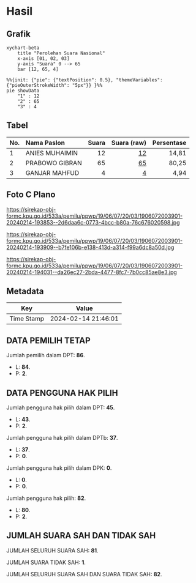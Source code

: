 # Hasil

## Grafik

```mermaid
xychart-beta
    title "Perolehan Suara Nasional"
    x-axis [01, 02, 03]
    y-axis "Suara" 0 --> 65
    bar [12, 65, 4]
```

```mermaid
%%{init: {"pie": {"textPosition": 0.5}, "themeVariables": {"pieOuterStrokeWidth": "5px"}} }%%
pie showData
    "1" : 12
    "2" : 65
    "3" : 4
```

## Tabel

| No. | Nama Paslon    | Suara | Suara (raw) | Persentase |
|:--- |:-------------- | -----:| -----------:| ----------:|
| 1   | ANIES MUHAIMIN | 12    | [12][p-1]   | 14,81      |
| 2   | PRABOWO GIBRAN | 65    | [65][p-2]   | 80,25      |
| 3   | GANJAR MAHFUD  | 4     | [4][p-3]    | 4,94       |


[p-1]: https://github.com/gigit-pemilu/pemilu-2024/blob/main/pilpres/hitung-suara/sub/19-kepulauan-bangka-belitung/sub/06-belitung-timur/sub/07-simpang-pesak/sub/2003-tanjung-kelumpang/sub/901-tps/sub/paslon-1.txt
[p-2]: https://github.com/gigit-pemilu/pemilu-2024/blob/main/pilpres/hitung-suara/sub/19-kepulauan-bangka-belitung/sub/06-belitung-timur/sub/07-simpang-pesak/sub/2003-tanjung-kelumpang/sub/901-tps/sub/paslon-2.txt
[p-3]: https://github.com/gigit-pemilu/pemilu-2024/blob/main/pilpres/hitung-suara/sub/19-kepulauan-bangka-belitung/sub/06-belitung-timur/sub/07-simpang-pesak/sub/2003-tanjung-kelumpang/sub/901-tps/sub/paslon-3.txt

## Foto C Plano

https://sirekap-obj-formc.kpu.go.id/533a/pemilu/ppwp/19/06/07/20/03/1906072003901-20240214-193853--2d6daa6c-0773-4bcc-b80a-76c676020598.jpg

https://sirekap-obj-formc.kpu.go.id/533a/pemilu/ppwp/19/06/07/20/03/1906072003901-20240214-193909--b7fe106b-e138-413d-a314-f99a6dc8a50d.jpg

https://sirekap-obj-formc.kpu.go.id/533a/pemilu/ppwp/19/06/07/20/03/1906072003901-20240214-194031--da26ec27-2bda-4477-8fc7-7b0cc85ae8e3.jpg


## Metadata

| Key        | Value               |
| ---------- | ------------------- |
| Time Stamp | 2024-02-14 21:46:01 |


## DATA PEMILIH TETAP

Jumlah pemilih dalam DPT: **86**.
 * L: **84**.
 * P: **2**.

## DATA PENGGUNA HAK PILIH

Jumlah pengguna hak pilih dalam DPT: **45**.
 * L: **43**.
 * P: **2**.

Jumlah pengguna hak pilih dalam DPTb: **37**.
 * L: **37**.
 * P: **0**.

Jumlah pengguna hak pilih dalam DPK: **0**.
 * L: **0**.
 * P: **0**.

Jumlah pengguna hak pilih: **82**.
 * L: **80**.
 * P: **2**.

## JUMLAH SUARA SAH DAN TIDAK SAH

JUMLAH SELURUH SUARA SAH: **81**.

JUMLAH SUARA TIDAK SAH: **1**.

JUMLAH SELURUH SUARA SAH DAN SUARA TIDAK SAH: **82**.


